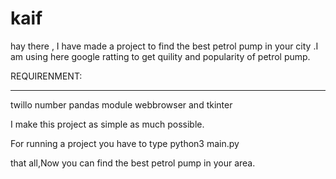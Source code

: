 # kaif
hay there , I have made a project to find the best petrol pump in your city .I am using here google ratting to get quility and popularity of petrol pump.


REQUIRENMENT:
____________

twillo number
pandas module
webbrowser 
and 
tkinter


I make this project as simple as much possible.


For running a project you have to type
python3 main.py

that all,Now you can find the best petrol pump in your area.


